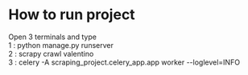 <h1>How to run project</h1>

Open 3 terminals and type <br>
1 : python manage.py runserver <br>
2 : scrapy crawl valentino <br>
3 : celery -A scraping_project.celery_app.app worker --loglevel=INFO
